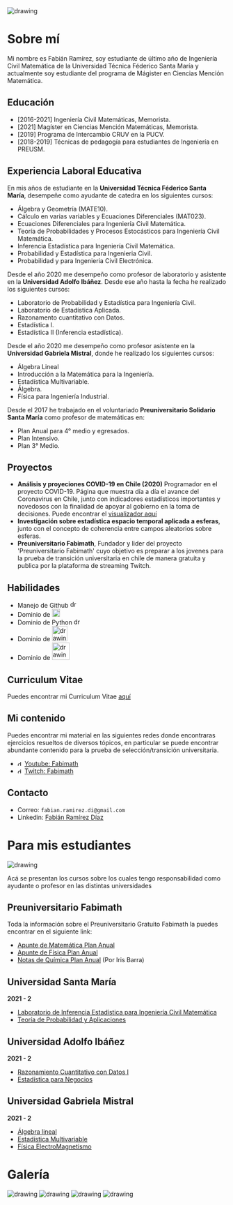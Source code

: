 [//]: <> (INICIO PAGÍNA DE FABIMATH)

<img src="UF.png" alt="drawing" />

# Sobre mí

Mi nombre es Fabián Ramírez, soy estudiante de último año de Ingeniería Civil Matemática de la Universidad Técnica Féderico Santa María y actualmente soy estudiante del programa de Mágister en Ciencias Mención Matemática.

## Educación

* [2016-2021] Ingeniería Civil Matemáticas, Memorista.
* [2021] Magíster en Ciencias Mención Matemáticas, Memorista.
* [2019] Programa de Intercambio CRUV en la PUCV.
* [2018-2019] Técnicas de pedagogía para estudiantes de Ingeniería en PREUSM.

## Experiencia Laboral Educativa

En mis años de estudiante en la **Universidad Técnica Féderico Santa María**, desempeñe como ayudante de catedra en los siguientes cursos:

* Álgebra y Geometría (MATE10).
* Cálculo en varias variables y Ecuaciones Diferenciales (MAT023).
* Ecuaciones Diferenciales para Ingeniería Civil Matemática.
* Teoría de Probabilidades y Procesos Estocásticos para Ingeniería Civil Matemática.
* Inferencia Estadística para Ingeniería Civil Matemática.
* Probabilidad y Estadística para Ingenieria Civil.
* Probabilidad y para Ingenieria Civil Electrónica.

Desde el año 2020 me desempeño como profesor de laboratorio y asistente en la **Universidad Adolfo Ibáñez**. Desde ese año hasta la fecha he realizado los siguientes cursos:

* Laboratorio de Probabilidad y Estadística para Ingeniería Civil.
* Laboratorio de Estadística Aplicada.
* Razonamento cuantitativo con Datos.
* Estadística I.
* Estadística II (Inferencia estadística).

Desde el año 2020 me desempeño como profesor asistente en la **Universidad Gabriela Mistral**, donde he realizado los siguientes cursos:

* Álgebra Lineal
* Introducción a la Matemática para la Ingeniería.
* Estadística Multivariable.
* Álgebra.
* Física para Ingeniería Industrial.

Desde el 2017 he trabajado en el voluntariado **Preuniversitario Solidario Santa María** como profesor de matemáticas en:

* Plan Anual para 4° medio y egresados.
* Plan Intensivo.
* Plan 3° Medio.

## Proyectos

* **Análisis y proyeciones COVID-19 en Chile (2020)** Programador en el proyecto COVID-19. Página que muestra día a día el avance del Coronavirus en Chile, junto con indicadores estadísticos importantes y novedosos con la finalidad de apoyar al gobierno en la toma de decisiones. Puede encontrar el [visualizador aquí](https://covid-19vis.cmm.uchile.cl/info)
* **Investigación sobre estadística espacio temporal aplicada a esferas**, junto con el concepto de coherencia entre campos aleatorios sobre esferas.
* **Preuniversitario Fabimath**, Fundador y lider del proyecto 'Preuniversitario Fabimath' cuyo objetivo es preparar a los jovenes
para la prueba de transición universitaria en chile de manera gratuita y publica por la plataforma de streaming Twitch.


## Habilidades

* Manejo de Github <img src="git_logo.svg" alt="drawing" width="16"/>
* Dominio de <img src="R_logo.svg" alt="drawing" width="18"/>
* Dominio de Python <img src="py_logo.svg" alt="drawing" width="15"/>
* Dominio de <img src="latex_logo.svg" alt="drawing" width="35"/>
* Dominio de <img src="moodle_logo.svg" alt="drawing" width="40"/>

## Curriculum Vitae

Puedes encontrar mi Curriculum Vitae [aquí](cv/main.pdf)

## Mi contenido

Puedes encontrar mi material en las siguientes redes donde encontraras ejercicios resueltos de diversos tópicos, en particular se puede encontrar abundante contenido para la prueba de selección/transición universitaria.

* <img src="yt_logo.svg" alt="drawing" width="12"/> [Youtube: Fabimath](https://youtube.com/c/fabimath/)
* <img src='twitch.svg' alt="drawing" width="12"/> [Twitch: Fabimath](https://twitch.tv/fabimath/)

## Contacto

* Correo: `fabian.ramirez.di@gmail.com`
* Linkedin: [Fabián Ramírez Díaz](https://www.linkedin.com/in/fabi%C3%A1n-ram%C3%ADrez-d%C3%ADaz-955761189/)

# Para mis estudiantes

<img src="f4.jpg" alt="drawing" />

Acá se presentan los cursos sobre los cuales tengo responsabilidad como ayudante o profesor en las distintas universidades

## Preuniversitario Fabimath

Toda la información sobre el Preuniversitario Gratuito Fabimath la puedes encontrar en el siguiente link:

* [Apunte de Matemática Plan Anual](https://drive.google.com/open?id=1_FNDCyHZ8suysEviSh4x2GZkVgHRy2bB&authuser=fabian.ramirez%40sansano.usm.cl&usp=drive_fs)
* [Apunte de Física Plan Anual](https://drive.google.com/open?id=1_O_vVLKDaG1B6lDo6CIyvMqsFH6gPtxw&authuser=fabian.ramirez%40sansano.usm.cl&usp=drive_fs)
* [Notas de Química Plan Anual](https://drive.google.com/open?id=1VxEWa22YD-pczw9kKfXQFSu_8fM6wJg7&authuser=fabian.ramirez%40sansano.usm.cl&usp=drive_fs) (Por Iris Barra)


## Universidad Santa María

**2021 - 2**

* [Laboratorio de Inferencia Estadística para Ingeniería Civil Matemática](https://drive.google.com/open?id=1_OCJYJ_pNR0KVgshHNwfEmE1CoT-RR8N&authuser=fabian.ramirez%40sansano.usm.cl&usp=drive_fs)
* [Teoría de Probabilidad y Aplicaciones](https://drive.google.com/open?id=1_MRt5Q85bhB6HsP6VjKSYevHq4cR5QKP&authuser=fabian.ramirez%40sansano.usm.cl&usp=drive_fs)

## Universidad Adolfo Ibáñez

**2021 - 2**

* [Razonamiento Cuantitativo con Datos I](https://drive.google.com/open?id=1ZMhAU90vWtH6zOCi_6vF2DcOJS1bed2c&authuser=fabian.ramirez%40sansano.usm.cl&usp=drive_fs)
* [Estadística para Negocios](https://drive.google.com/open?id=1ZOwQCpzeruaIUMV5nIyOczS6eoEViUZ_&authuser=fabian.ramirez%40sansano.usm.cl&usp=drive_fs)

## Universidad Gabriela Mistral

**2021 - 2**

* [Álgebra lineal](https://drive.google.com/open?id=1Z5tkXMSfbW1Q0Vv7AhFVhfyPME2CqA7R&authuser=fabian.ramirez%40sansano.usm.cl&usp=drive_fs)
* [Estadística Multivariable](https://drive.google.com/open?id=1ZX-ANG3imru6b_cvx1aXLZ642o1sQneF&authuser=fabian.ramirez%40sansano.usm.cl&usp=drive_fs)
* [Física ElectroMagnetismo](https://drive.google.com/open?id=1ZxlDMSDUKilD0MulE9kYUpKlc4sh2t07&authuser=fabian.ramirez%40sansano.usm.cl&usp=drive_fs)

# Galería

<img src="fot/1.jpg" alt="drawing" />
<img src="fot/2.jpg" alt="drawing" />
<img src="fot/4.jpg" alt="drawing" />
<img src="fot/5.jpg" alt="drawing" />
